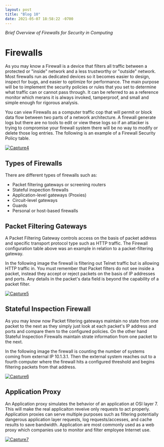 ```yaml
---
layout: post
title: "Blog 10"
date: 2021-05-07 18:58:22 -0700
---
```

*Brief Overview of Firewalls for Security in Computing*

# Firewalls
As you may know a Firewall is a device that filters all traffic between a protected or "inside" network and a less trustworthy or "outside" network. Most firewalls run as dedicated devices so it becomes easier to design, inspect for bugs, and easier to optimize for performance. The main purpose will be to implement the security policies or rules that you set to determine what traffic can or cannot pass through. It can be referred to as a reference monitor which merans it is always invoked, tamperproof, and small and simple enough for rigorous analysis. 

You can view Firewalls as a computer traffic cop that will permit or block data flow between two parts of a network architecture. A firewall generate logs but there are no tools to edit or view these logs so if an attacker is trying to compromise your firewall system there will be no way to modify or delete those log entries. The following is an example of a Firewall Security Policy table.

<a href="https://ibb.co/0MVfpwD"><img src="https://i.ibb.co/2tYj0bn/Capture4.jpg" alt="Capture4" border="0"></a>

## Types of Firewalls
There are different types of firewalls such as:
 - Packet filtering gateways or screening routers
 - Stateful inspection firewalls
 - Application-level gateways (Proxies)
 - Circuit-level gateways
 - Guards
 - Personal or host-based firewalls
 
 ## Packet Filtering Gateways
A Packet Filtering Gateway controls access on the basis of packet address and specific transport protocol type such as HTTP traffic. The Firewall configuration table above was an example in relation to a packet-filtering gateway. 

In the following image the firewall is filtering out Telnet traffic but is allowing HTTP traffic in. You must remember that Packet filters do not see inside a packet, instead they accept or reject packets on the basis of IP addresses and ports. Any details in the packet's data field is beyond the capability of a packet filter. 

<a href="https://ibb.co/tzHP6wX"><img src="https://i.ibb.co/pQ1rT6y/Capture5.jpg" alt="Capture5" border="0"></a>

## Stateful Inspection Firewall
As you may know now Packet filtering gateways maintain no state from one packet to the next as they simply just look at each packet's IP address and ports and compare them to the configured policies. On the other hand Stateful Inspection Firewalls maintain strate information from one packet to the next. 

In the following image the firewall is counting the number of systems coming from external IP 10.1.3.1. Then the external system reaches out to a fourth computer where the firewall hits a configured threshold and begins filtering packets from that address. 

<a href="https://ibb.co/LkHQcq5"><img src="https://i.ibb.co/ZL7HFwm/Capture6.jpg" alt="Capture6" border="0"></a>

## Application Proxy
An Application proxy simulates the behavior of an application at OSI layer 7. This will make the real applicaiton reveive only requests to act properly. Application proxies can serve multiple purposes such as filtering potentially dangerous application layer requests, log requests/accesses, and cache results to save bandwidth. Application are most commonly used as a web proxy which companies use to monitor and filter employee Internet use. 

<a href="https://ibb.co/ssW9rx8"><img src="https://i.ibb.co/7rktFMs/Capture7.jpg" alt="Capture7" border="0"></a>

